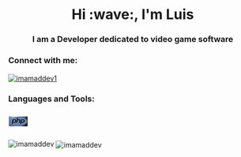 <h1 align="center">Hi :wave:, I'm Luis</h1>
<h3 align="center">I am a Developer dedicated to video game software</h3>

<h3 align="left">Connect with me:</h3>
<p align="left">
<a href="https://twitter.com/by_nobody2" target="blank"><img align="center" src="https://raw.githubusercontent.com/rahuldkjain/github-profile-readme-generator/master/src/images/icons/Social/twitter.svg" alt="imamaddev1" height="30" width="40" /></a>
</p>

<h3 align="left">Languages and Tools:</h3>
<p align="left"> <a href="https://www.php.net/" target="_blank"> <img src="https://raw.githubusercontent.com/devicons/devicon/master/icons/php/php-original.svg" alt="php" width="40" height="40"/> </a> </p>

<p><img align="left" src="https://github-readme-stats.vercel.app/api/top-langs?username=imamaddev&show_icons=true&locale=en&layout=compact" alt="imamaddev" /></p>

<p>&nbsp;<img align="center" src="https://github-readme-stats.vercel.app/api?username=imamaddev&show_icons=true&locale=en" alt="imamaddev" /></p>
